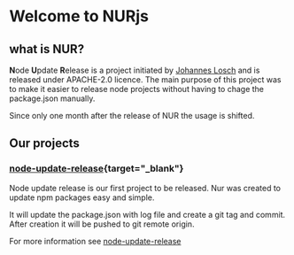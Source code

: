 # Welcome to NURjs

## what is NUR?

**N**ode **U**pdate **R**elease is a project initiated by [Johannes Losch](https://github.com/johanneslosch) and is released under APACHE-2.0 licence.
The main purpose of this project was to make it easier to release node projects without having to chage the package.json manually.

Since only one month after the release of NUR the usage is shifted.

## Our projects

### [node-update-release](https://github.com/nurjs/node-update-release){target="\_blank"}

Node update release is our first project to be released. Nur was created to update npm packages easy and simple.

It will update the package.json with log file and create a git tag and commit. After creation it will be pushed to git remote origin.

For more information see [node-update-release](./projects/node-update-release.md)
